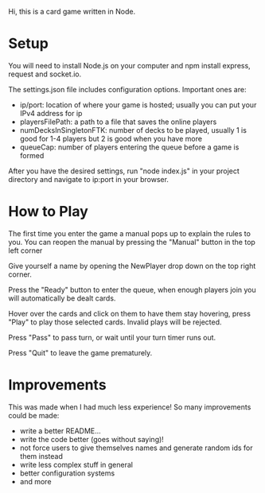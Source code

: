 Hi, this is a card game written in Node.

# Setup
You will need to install Node.js on your computer and npm install express, request and socket.io.

The settings.json file includes configuration options. Important ones are:
- ip/port: location of where your game is hosted; usually you can put your IPv4 address for ip
- playersFilePath: a path to a file that saves the online players
- numDecksInSingletonFTK: number of decks to be played, usually 1 is good for 1-4 players but 2 is good when you have more
- queueCap: number of players entering the queue before a game is formed

After you have the desired settings, run "node index.js" in your project directory and navigate to ip:port in your browser.

# How to Play
The first time you enter the game a manual pops up to explain the rules to you. You can reopen the manual by pressing the "Manual" button in the top left corner

Give yourself a name by opening the NewPlayer drop down on the top right corner.

Press the "Ready" button to enter the queue, when enough players join you will automatically be dealt cards.

Hover over the cards and click on them to have them stay hovering, press "Play" to play those selected cards. Invalid plays will be rejected.

Press "Pass" to pass turn, or wait until your turn timer runs out.

Press "Quit" to leave the game prematurely.

# Improvements
This was made when I had much less experience! So many improvements could be made:
- write a better README...
- write the code better (goes without saying)!
- not force users to give themselves names and generate random ids for them instead
- write less complex stuff in general
- better configuration systems
- and more
